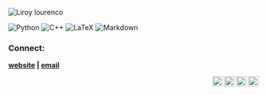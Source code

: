 ![Liroy lourenco](https://user-images.githubusercontent.com/65755533/130381963-054c30bf-f0a0-4650-9597-7acea789792f.png)


![Python](https://img.shields.io/badge/python-3670A0?style=for-the-badge&logo=python&logoColor=ffdd54)
![C++](https://img.shields.io/badge/c++-%2300599C.svg?style=for-the-badge&logo=c%2B%2B&logoColor=white)
![LaTeX](https://img.shields.io/badge/latex-%23008080.svg?style=for-the-badge&logo=latex&logoColor=white)
![Markdown](https://img.shields.io/badge/markdown-%23000000.svg?style=for-the-badge&logo=markdown&logoColor=white)

### Connect:
**[website](https://lourencoliroy.github.io) | [email](lourencoliroy@me.com)**


<a href="https://www.linkedin.com/in/lourencoliroy"><img align="right" src="https://raw.githubusercontent.com/yushi1007/yushi1007/main/images/linkedin.svg" alt="Liroy Lourenco | LinkedIn" width="21px"/></a>
<a href="https://www.instagram.com/lourencoliroy"><img align="right" src="https://raw.githubusercontent.com/yushi1007/yushi1007/main/images/instagram.svg" alt="Liroy Lourenco | Instagram" width="21px"/></a>
<a href="https://twitter.com/lourencoliroy"><img align="right" src="https://toppng.com/uploads/preview/twitter-logo-11549680523gyu1fhgduu.png" alt="Liroy Lourenco | Twitter" width="21px"/></a>
<a href="https://orcid.org/0000-0003-4294-8628"><img align="right" src="https://external-content.duckduckgo.com/iu/?u=https%3A%2F%2Ftse1.mm.bing.net%2Fth%3Fid%3DOIP.honVXVcy2smBfSf7QsbVbgHaHa%26pid%3DApi&f=1" alt="Liroy Lourenco | Orcid" width="21px"/></a>








